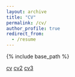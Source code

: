 ```yaml
---
layout: archive
title: "CV"
permalink: /cv/
author_profile: true
redirect_from:
  - /resume
---
```


{% include base_path %}

[cv](../files/CV2025Sept.pdf)
[cv2](../files/CV2025Septpg2.pdf)
[cv3](../files/CV2025Septpg3.pdf)